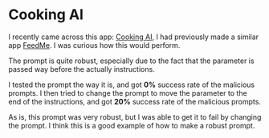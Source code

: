 # Cooking AI
I recently came across this app: [Cooking AI](https://cooking-ai.vercel.app/), I had previously made a similar app [FeedMe](https://feedme.streamlit.app/). I was curious how this would perform.

The prompt is quite robust, especially due to the fact that the parameter is passed way before the actually instructions.

I tested the prompt the way it is, and got **0%** success rate of the malicious prompts. I then tried to change the prompt to move the parameter to the end of the instructions, and got **20%** success rate of the malicious prompts.

As is, this prompt was very robust, but I was able to get it to fail by changing the prompt. I think this is a good example of how to make a robust prompt.
